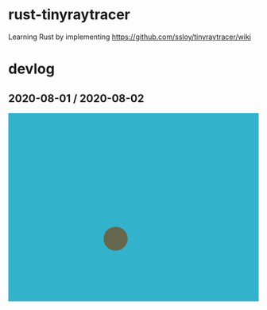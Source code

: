 # rust-tinyraytracer

Learning Rust by implementing https://github.com/ssloy/tinyraytracer/wiki

# devlog

## 2020-08-01 / 2020-08-02

![](devlog/sphere.png)
